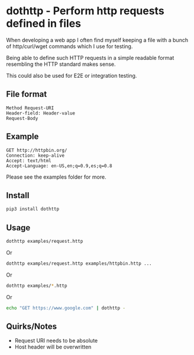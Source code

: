 # dothttp - Perform http requests defined in files
When developing a web app I often find myself keeping a file with a bunch of http/curl/wget commands which I use for testing.

Being able to define such HTTP requests in a simple readable format resembling the HTTP standard makes sense.

This could also be used for E2E or integration testing.

## File format
```
Method Request-URI
Header-field: Header-value
Request-Body
```

## Example
```
GET http://httpbin.org/
Connection: keep-alive
Accept: text/html
Accept-Language: en-US,en;q=0.9,es;q=0.8
```
Please see the examples folder for more.

## Install
```bash
pip3 install dothttp
```

## Usage
```bash
dothttp examples/request.http
```
Or
```bash
dothttp examples/request.http examples/httpbin.http ...
```
Or
```bash
dothttp examples/*.http
```
Or
```bash
echo "GET https://www.google.com" | dothttp -
```

## Quirks/Notes
* Request URI needs to be absolute
* Host header will be overwritten
